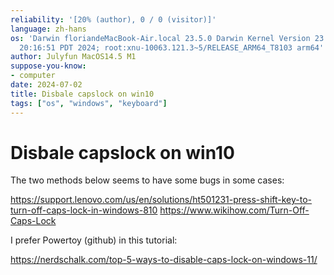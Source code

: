 ```yaml
---
reliability: '[20% (author), 0 / 0 (visitor)]'
language: zh-hans
os: 'Darwin floriandeMacBook-Air.local 23.5.0 Darwin Kernel Version 23.5.0: Wed May  1
  20:16:51 PDT 2024; root:xnu-10063.121.3~5/RELEASE_ARM64_T8103 arm64'
author: Julyfun MacOS14.5 M1
suppose-you-know:
- computer
date: 2024-07-02
title: Disbale capslock on win10
tags: ["os", "windows", "keyboard"]
---
```

# Disbale capslock on win10

The two methods below seems to have some bugs in some cases:

https://support.lenovo.com/us/en/solutions/ht501231-press-shift-key-to-turn-off-caps-lock-in-windows-810
https://www.wikihow.com/Turn-Off-Caps-Lock

I prefer Powertoy (github) in this tutorial:

https://nerdschalk.com/top-5-ways-to-disable-caps-lock-on-windows-11/

